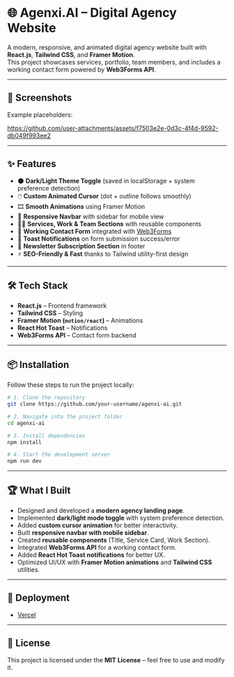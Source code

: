 # 🌐 Agenxi.AI – Digital Agency Website  

A modern, responsive, and animated digital agency website built with **React.js**, **Tailwind CSS**, and **Framer Motion**.  
This project showcases services, portfolio, team members, and includes a working contact form powered by **Web3Forms API**.  

---

## 📸 Screenshots  
Example placeholders:  

https://github.com/user-attachments/assets/f7503e2e-0d3c-4f4d-9592-db049f993ee2

---

## ✨ Features  

- 🌑 **Dark/Light Theme Toggle** (saved in localStorage + system preference detection)  
- 🖱️ **Custom Animated Cursor** (dot + outline follows smoothly)  
- 🎞️ **Smooth Animations** using Framer Motion  
- 📱 **Responsive Navbar** with sidebar for mobile view  
- 🧑‍💼 **Services, Work & Team Sections** with reusable components  
- 📩 **Working Contact Form** integrated with [Web3Forms](https://web3forms.com/)  
- 🔔 **Toast Notifications** on form submission success/error  
- 📢 **Newsletter Subscription Section** in footer  
- ⚡ **SEO-Friendly & Fast** thanks to Tailwind utility-first design  

---

## 🛠️ Tech Stack  

- **React.js** – Frontend framework  
- **Tailwind CSS** – Styling  
- **Framer Motion (`motion/react`)** – Animations  
- **React Hot Toast** – Notifications  
- **Web3Forms API** – Contact form backend  

---

## 📦 Installation  

Follow these steps to run the project locally:  

```bash
# 1. Clone the repository
git clone https://github.com/your-username/agenxi-ai.git

# 2. Navigate into the project folder
cd agenxi-ai

# 3. Install dependencies
npm install

# 4. Start the development server
npm run dev
````

---

## 🏆 What I Built

* Designed and developed a **modern agency landing page**.
* Implemented **dark/light mode toggle** with system preference detection.
* Added **custom cursor animation** for better interactivity.
* Built **responsive navbar with mobile sidebar**.
* Created **reusable components** (Title, Service Card, Work Section).
* Integrated **Web3Forms API** for a working contact form.
* Added **React Hot Toast notifications** for better UX.
* Optimized UI/UX with **Framer Motion animations** and **Tailwind CSS** utilities.

---

## 🚀 Deployment

* [Vercel](https://vercel.com/)

---

## 📜 License

This project is licensed under the **MIT License** – feel free to use and modify it.
